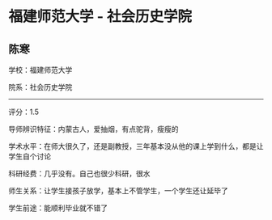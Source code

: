 # 福建师范大学 - 社会历史学院

## 陈寒

学校：福建师范大学

院系：社会历史学院

* * *

评分：1.5

导师辨识特征：内蒙古人，爱抽烟，有点驼背，瘦瘦的

学术水平：在师大很久了，还是副教授，三年基本没从他的课上学到什么，都是让学生自个讨论

科研经费：几乎没有。自己也很少科研，很水

师生关系：让学生接孩子放学，基本上不管学生，一个学生还让延毕了

学生前途：能顺利毕业就不错了